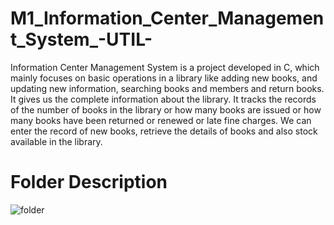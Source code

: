 # M1_Information_Center_Management_System_-UTIL-

Information Center Management System is a project developed in C, which mainly focuses on basic operations in a library like adding new books, and updating new information, searching books and members and return books. It gives us the complete information about the library. It tracks the records of the number of books in the library or how many books are issued or how many books have been returned or renewed or late fine charges. We can enter the record of new books, retrieve the details of books and also stock available in the library.

# Folder Description

![folder](https://user-images.githubusercontent.com/98836479/153466606-30a56bd4-ee59-46a3-8fd2-fda5c0d86062.PNG)

